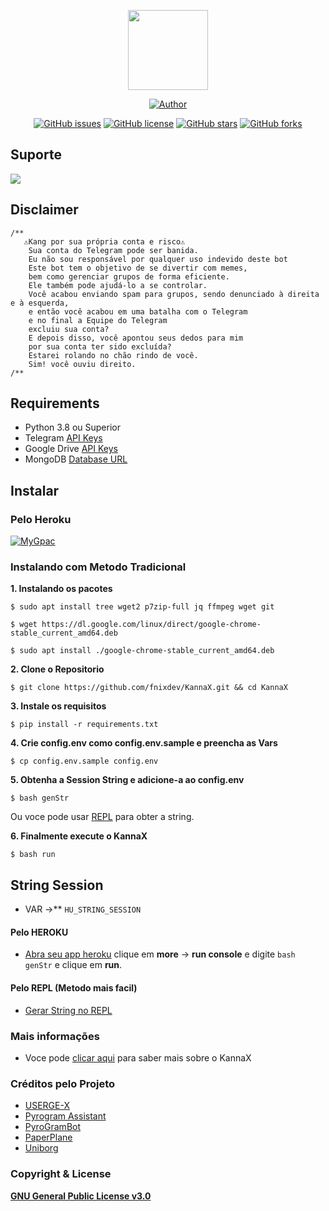 <p align="center">
<a href="https://t.me/kannaxupdates"><img src="https://telegra.ph//file/c6d95e3f661dc15bf0df7.jpg" width="128" height="128"/>
</p>
<p align="center">
<a href="https://github.com/fnixdev"><img title="Author" src="https://img.shields.io/badge/Author-fnixdev-red.svg?style=for-the-badge&logo=github"></a>
</p>
<p align="center">
<a href="https://github.com/fnixdev/KannaX/issues"><img alt="GitHub issues" src="https://img.shields.io/github/issues/fnixdev/KannaX?style=flat-square"></a>
<a href="https://github.com/fnixdev/KannaX/blob/master/LICENSE"><img alt="GitHub license" src="https://img.shields.io/github/license/fnixdev/KannaX?style=flat-square"></a>
<a href="https://github.com/fnixdev/KannaX/stargazers"><img alt="GitHub stars" src="https://img.shields.io/github/stars/fnixdev/KannaX?style=flat-square"></a>
<a href="https://github.com/fnixdev/KannaX/network"><img alt="GitHub forks" src="https://img.shields.io/github/forks/fnixdev/KannaX?style=flat-square"></a>
</p>


## Suporte 
<a href="https://t.me/kannaxupdates"><img src="https://img.shields.io/badge/Join-Telegram%20Channel-red.svg?logo=Telegram"></a>

## Disclaimer
```
/**
   ⚠️Kang por sua própria conta e risco⚠️
    Sua conta do Telegram pode ser banida.
    Eu não sou responsável por qualquer uso indevido deste bot
    Este bot tem o objetivo de se divertir com memes,
    bem como gerenciar grupos de forma eficiente.
    Ele também pode ajudá-lo a se controlar.
    Você acabou enviando spam para grupos, sendo denunciado à direita e à esquerda,
    e então você acabou em uma batalha com o Telegram
    e no final a Equipe do Telegram
    excluiu sua conta?
    E depois disso, você apontou seus dedos para mim
    por sua conta ter sido excluída?
    Estarei rolando no chão rindo de você.
    Sim! você ouviu direito.
/**
```
## Requirements 
* Python 3.8 ou Superior
* Telegram [API Keys](https://my.telegram.org/apps)
* Google Drive [API Keys](https://console.developers.google.com/)
* MongoDB [Database URL](https://cloud.mongodb.com/)

## Instalar

### Pelo Heroku
<p><a href = "https://heroku.com/deploy?template=https://github.com/fnixdev/KannaX-Deploy"><img src="https://www.herokucdn.com/deploy/button.svg" alt="MyGpac"> </a></p>

### Instalando com Metodo Tradicional
<p><strong>1. Instalando os pacotes</strong></p>

<div class="language-plaintext highlighter-rouge"><div class="highlight"><pre class="highlight"><code>$ sudo apt install tree wget2 p7zip-full jq ffmpeg wget git
</code></pre></div></div>

<div class="language-plaintext highlighter-rouge"><div class="highlight"><pre class="highlight"><code>$ wget https://dl.google.com/linux/direct/google-chrome-stable_current_amd64.deb
</code></pre></div></div>

<div class="language-plaintext highlighter-rouge"><div class="highlight"><pre class="highlight"><code>$ sudo apt install ./google-chrome-stable_current_amd64.deb
</code></pre></div></div>

<p><strong>2. Clone o Repositorio</strong></p>

<div class="language-bash highlighter-rouge"><div class="highlight"><pre class="highlight"><code><span class="nv">$ </span>git clone https://github.com/fnixdev/KannaX.git <span class="o">&amp;&amp;</span> <span class="nb">cd </span>KannaX
</code></pre></div></div>

<p><strong>3. Instale os requisitos</strong></p>

<div class="language-bash highlighter-rouge"><div class="highlight"><pre class="highlight"><code><span class="nv">$ </span>pip <span class="nb">install</span> <span class="nt">-r</span> requirements.txt
</code></pre></div></div>

<p><strong>4. Crie config.env como config.env.sample e preencha as Vars</strong></p>

<div class="language-bash highlighter-rouge"><div class="highlight"><pre class="highlight"><code><span class="nv">$ </span><span class="nb">cp </span>config.env.sample config.env
</code></pre></div></div>

<p><strong>5. Obtenha a Session String e adicione-a ao config.env</strong></p>

<div class="language-bash highlighter-rouge"><div class="highlight"><pre class="highlight"><code><span class="nv">$ </span>bash genStr
</code></pre></div></div>
<p>Ou voce pode usar <a href="https://replit.com/@fnixdev/StringSessionKX">REPL</a> para obter a string.</p>

<p><strong>6. Finalmente execute o KannaX</strong></p>

<div class="language-bash highlighter-rouge"><div class="highlight"><pre class="highlight"><code><span class="nv">$ </span>bash run
</code></pre></div></div>

## String Session
- VAR ->** `HU_STRING_SESSION`

#### Pelo HEROKU
- [Abra seu app heroku](https://dashboard.heroku.com/apps/) clique em **more** -> **run console** e digite `bash genStr` e clique em **run**.

#### Pelo REPL (Metodo mais facil)
- [Gerar String no REPL](https://replit.com/@fnixdev/StringSessionKX)

### Mais informações
- Voce pode [clicar aqui](https://fnixdev.github.io/KannaX.html) para saber mais sobre o KannaX

### Créditos pelo Projeto
* [USERGE-X](https://github.com/code-rgb/USERGE-X)
* [Pyrogram Assistant](https://github.com/pyrogram/assistant)
* [PyroGramBot](https://github.com/SpEcHiDe/PyroGramBot)
* [PaperPlane](https://github.com/RaphielGang/Telegram-Paperplane)
* [Uniborg](https://github.com/SpEcHiDe/UniBorg)
### Copyright & License 
[**GNU General Public License v3.0**](https://github.com/fnixdev/KannaX/blob/master/LICENSE)
